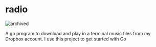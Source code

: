 # radio
<img src="https://img.shields.io/badge/current--state-archived%F0%9F%97%84%EF%B8%8F-blue" alt="archived"/>

A go program to download and play in a terminal music files from my Dropbox account. I use this project to get started with Go
